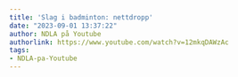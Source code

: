 ```yaml
---
title: 'Slag i badminton: nettdropp'
date: "2023-09-01 13:37:22"
author: NDLA på Youtube
authorlink: https://www.youtube.com/watch?v=12mkqDAWzAc
tags:
- NDLA-pa-Youtube
---
```

